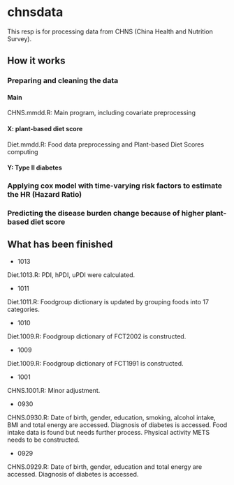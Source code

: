 # chnsdata

This resp is for processing data from CHNS (China Health and Nutrition Survey). 

## How it works

### Preparing and cleaning the data

#### Main

CHNS.mmdd.R: Main program, including covariate preprocessing

#### X: plant-based diet score

Diet.mmdd.R: Food data preprocessing and Plant-based Diet Scores computing

#### Y: Type II diabetes

### Applying cox model with time-varying risk factors to estimate the HR (Hazard Ratio)

### Predicting the disease burden change because of higher plant-based diet score

## What has been finished

- 1013

Diet.1013.R: PDI, hPDI, uPDI were calculated.

- 1011

Diet.1011.R: Foodgroup dictionary is updated by grouping foods into 17 categories. 


- 1010

Diet.1009.R: Foodgroup dictionary of FCT2002 is constructed.


- 1009

Diet.1009.R: Foodgroup dictionary of FCT1991 is constructed.

- 1001

CHNS.1001.R: Minor adjustment.

- 0930

CHNS.0930.R: Date of birth, gender, education, smoking, alcohol intake, BMI and total energy are accessed. Diagnosis of diabetes is accessed. Food intake data is found but needs further process. Physical activity METS needs to be constructed.


- 0929

CHNS.0929.R: Date of birth, gender, education and total energy are accessed. Diagnosis of diabetes is accessed.
